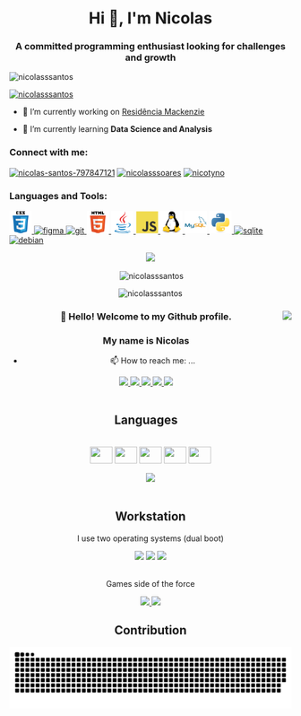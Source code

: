 <h1 align="center">Hi 👋, I'm Nicolas</h1>
<h3 align="center">A committed programming enthusiast looking for challenges and growth</h3>

<p align="left"> <img src="https://komarev.com/ghpvc/?username=nicolasssantos&label=Profile%20views&color=0e75b6&style=flat" alt="nicolasssantos" /> </p>

<p align="left"> <a href="https://github.com/ryo-ma/github-profile-trophy"><img src="https://github-profile-trophy.vercel.app/?username=nicolasssantos" alt="nicolasssantos" /></a> </p>

- 🔭 I’m currently working on [Residência Mackenzie](https://github.com/NicolasSSantos)

- 🌱 I’m currently learning **Data Science and Analysis**

<h3 align="left">Connect with me:</h3>
<p align="left">
<a href="https://linkedin.com/in/nicolas-santos-797847121" target="blank"><img align="center" src="https://raw.githubusercontent.com/rahuldkjain/github-profile-readme-generator/master/src/images/icons/Social/linked-in-alt.svg" alt="nicolas-santos-797847121" height="30" width="40" /></a>
<a href="https://kaggle.com/nicolasssoares" target="blank"><img align="center" src="https://raw.githubusercontent.com/rahuldkjain/github-profile-readme-generator/master/src/images/icons/Social/kaggle.svg" alt="nicolasssoares" height="30" width="40" /></a>
<a href="https://discord.gg/nicotyno" target="blank"><img align="center" src="https://raw.githubusercontent.com/rahuldkjain/github-profile-readme-generator/master/src/images/icons/Social/discord.svg" alt="nicotyno" height="30" width="40" /></a>
</p>

<h3 align="left">Languages and Tools:</h3>
<p align="left"> <a href="https://www.w3schools.com/css/" target="_blank" rel="noreferrer"> <img src="https://raw.githubusercontent.com/devicons/devicon/master/icons/css3/css3-original-wordmark.svg" alt="css3" width="40" height="40"/> </a> <a href="https://www.figma.com/" target="_blank" rel="noreferrer"> <img src="https://www.vectorlogo.zone/logos/figma/figma-icon.svg" alt="figma" width="40" height="40"/> </a> <a href="https://git-scm.com/" target="_blank" rel="noreferrer"> <img src="https://www.vectorlogo.zone/logos/git-scm/git-scm-icon.svg" alt="git" width="40" height="40"/> </a> <a href="https://www.w3.org/html/" target="_blank" rel="noreferrer"> <img src="https://raw.githubusercontent.com/devicons/devicon/master/icons/html5/html5-original-wordmark.svg" alt="html5" width="40" height="40"/> </a> <a href="https://www.java.com" target="_blank" rel="noreferrer"> <img src="https://raw.githubusercontent.com/devicons/devicon/master/icons/java/java-original.svg" alt="java" width="40" height="40"/> </a> <a href="https://developer.mozilla.org/en-US/docs/Web/JavaScript" target="_blank" rel="noreferrer"> <img src="https://raw.githubusercontent.com/devicons/devicon/master/icons/javascript/javascript-original.svg" alt="javascript" width="40" height="40"/> </a> <a href="https://www.linux.org/" target="_blank" rel="noreferrer"> <img src="https://raw.githubusercontent.com/devicons/devicon/master/icons/linux/linux-original.svg" alt="linux" width="40" height="40"/> </a> <a href="https://www.mysql.com/" target="_blank" rel="noreferrer"> <img src="https://raw.githubusercontent.com/devicons/devicon/master/icons/mysql/mysql-original-wordmark.svg" alt="mysql" width="40" height="40"/> </a> <a href="https://www.python.org" target="_blank" rel="noreferrer"> <img src="https://raw.githubusercontent.com/devicons/devicon/master/icons/python/python-original.svg" alt="python" width="40" height="40"/> </a> <a href="https://www.sqlite.org/" target="_blank" rel="noreferrer"> <img src="https://www.vectorlogo.zone/logos/sqlite/sqlite-icon.svg" alt="sqlite" width="40" height="40"/> </a> <a href="https://www.debian.org/" target="_blank" rel="noreferrer"> <img src="https://img.shields.io/badge/Debian-A81D33?style=for-the-badge&logo=debian&logoColor=white" alt="debian" width="40" height="40"/> </a> </p>

<p align="center"><img src="https://github-readme-stats.vercel.app/api/top-langs/?username=nicolasssantos&layout=compact&langs_count=10&theme=dark&hide_title=true" /></p>

<p align="center">&nbsp;<img src="https://github-readme-stats.vercel.app/api?username=nicolasssantos&show_icons=true&locale=en" alt="nicolasssantos" /></p>

<p align="center"><img src="https://github-readme-streak-stats.herokuapp.com/?user=nicolasssantos&" alt="nicolasssantos" /></p>

<div align="center">
  <p align="center">
    <img align="right" height="200" src="https://media.giphy.com/media/jdOm0IddQuJP2/giphy.gif" />
  </p>
  <div>
    <h3>👋 Hello! Welcome to my Github profile.</h3>
    <h3>My name is Nicolas</h3>
  </div>

  <ul>
    <li>📫 How to reach me: ...</li>
  </ul>

  <div>
    <a href="https://www.linkedin.com/in/nicolas-soares-797847121/" target="_blank">
      <img src="https://img.shields.io/badge/LinkedIn-0077B5?style=for-the-badge&logo=linkedin&logoColor=white" target="_blank">
    </a>
    <a href="mailto:nicolassoares.santos@outlook.com" target="_blank">
      <img src="https://img.shields.io/badge/Microsoft_Outlook-0078D4?style=for-the-badge&logo=microsoft-outlook&logoColor=white" target="_blank">
    </a>
    <a href="https://www.codewars.com/users/NicolasSSantos" target="_blank">
      <img src="https://img.shields.io/badge/Codewars-B1361E?style=for-the-badge&logo=Codewars&logoColor=white" target="_blank">
    </a>
    <a href="https://www.kaggle.com/nicolasssoares" target="_blank">
      <img src="https://img.shields.io/badge/Kaggle-20BEFF?style=for-the-badge&logo=Kaggle&logoColor=white" target="_blank">
    </a>
    <a href="https://discordapp.com/users/nicotyno" target="_blank">
      <img src="https://img.shields.io/badge/Discord-7289DA?style=for-the-badge&logo=discord&logoColor=white" target="_blank">
    </a>
  </div>

  <br>

  <div align="center">
    <h2>Languages</h2>
  </div>

  <br>

  <div align="center">
    <img align="center" height="30" width="40" src="https://cdn.jsdelivr.net/gh/devicons/devicon/icons/python/python-original.svg"/>
    <img align="center" height="30" width="40" src="https://cdn.jsdelivr.net/gh/devicons/devicon/icons/java/java-original.svg"/>
    <img align="center" height="30" width="40" src="https://cdn.jsdelivr.net/gh/devicons/devicon/icons/javascript/javascript-original.svg"/>
    <img align="center" height="30" width="40" src="https://cdn.jsdelivr.net/gh/devicons/devicon/icons/html5/html5-original.svg"/>
    <img align="center" height="30" width="40" src="https://cdn.jsdelivr.net/gh/devicons/devicon/icons/css3/css3-original.svg" />
  </div>

  <br>

  <div align="center">
    <img src="https://github-readme-stats.vercel.app/api/top-langs/?username=NicolasSSantos&layout=compact&langs_count=10&theme=dark&hide_title=true" />
  </div>

  <br>

  <div align="center">
    <h2>Workstation</h2>
  </div>

  <div align="center">
    <p>I use two operating systems (dual boot)</p>
    <img src="https://img.shields.io/badge/Linux-FCC624?style=for-the-badge&logo=linux&logoColor=black"/>
    <img src="https://img.shields.io/badge/Debian-A81D33?style=for-the-badge&logo=debian&logoColor=white"/>
    <img src="https://img.shields.io/badge/Windows-0078D6?style=for-the-badge&logo=windows&logoColor=white"/>
  </div>

  <br>

  <div align="center">
    <p>Games side of the force</p> 
    <a href="https://steamcommunity.com/id/n1kolau/" target="_blank">
      <img src="https://img.shields.io/badge/Steam-000000?style=for-the-badge&logo=steam&logoColor=white" target="_blank">
    </a>
    <!-- Add links for Epic Games, Xbox, Riot Games, and Discord here -->
    <a href="https://discordapp.com/users/nicotyno" target="_blank">
      <img src="https://img.shields.io/badge/Discord-7289DA?style=for-the-badge&logo=discord&logoColor=white" target="_blank">
    </a>
  </div>

  <h2 align="center">Contribution</h2>

  <p align="center">
    <img src="https://github.com/NicolasSSantos/NicolasSSantos/raw/output/github-contribution-grid-snake.svg" alt="snake">
  </p>
</div>
